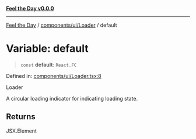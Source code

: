 [**Feel the Day v0.0.0**](../../../../README.md)

***

[Feel the Day](../../../../README.md) / [components/ui/Loader](../README.md) / default

# Variable: default

> `const` **default**: `React.FC`

Defined in: [components/ui/Loader.tsx:8](https://github.com/HyeinKang/feel-the-day/blob/8289c79f2741a9407fd7ce6a81056ae02e4eeed7/src/components/ui/Loader.tsx#L8)

Loader

A circular loading indicator for indicating loading state.

## Returns

JSX.Element
